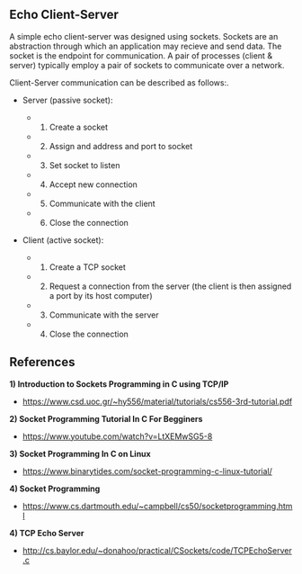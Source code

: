 ## Echo Client-Server

  A simple echo client-server was designed using sockets.  Sockets are an abstraction through which an application may recieve and send data.  The socket is the endpoint for communication. A pair of processes (client & server) typically employ a pair of sockets to communicate over a network.

Client-Server communication can be described as follows:.

- Server (passive socket):     
  - 1) Create a socket
  - 2) Assign and address and port to socket
  - 3) Set socket to listen
  - 4) Accept new connection
  - 5) Communicate with the client
  - 6) Close the connection

- Client (active socket):  
  - 1) Create a TCP socket
  - 2) Request a connection from the server (the client is then assigned a port by its host computer)
  - 3) Communicate with the server
  - 4) Close the connection

## References

**1) Introduction to Sockets Programming in C using TCP/IP**
 - https://www.csd.uoc.gr/~hy556/material/tutorials/cs556-3rd-tutorial.pdf 

**2) Socket Programming Tutorial In C For Begginers**
- https://www.youtube.com/watch?v=LtXEMwSG5-8 

**3) Socket Programming In C on Linux**
- https://www.binarytides.com/socket-programming-c-linux-tutorial/ 

**4) Socket Programming**
- https://www.cs.dartmouth.edu/~campbell/cs50/socketprogramming.html 

**4) TCP Echo Server**
- http://cs.baylor.edu/~donahoo/practical/CSockets/code/TCPEchoServer.c 
